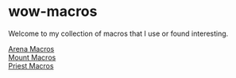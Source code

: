 # wow-macros

Welcome to my collection of macros that I use or found interesting.

[Arena Macros](arenas.md)  
[Mount Macros](mounts.md)  
[Priest Macros](priests.md)  
